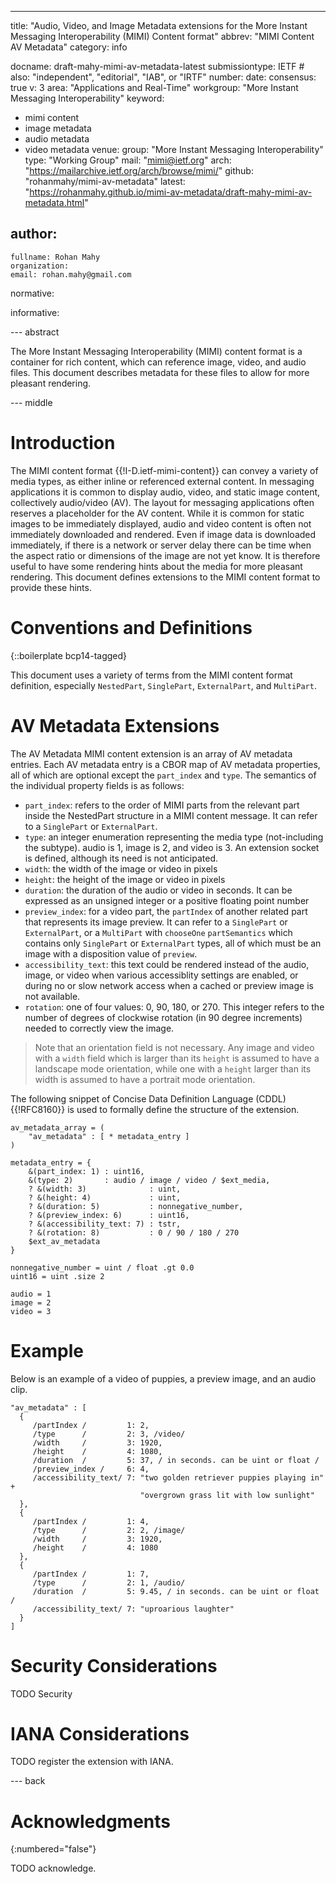 ---
title: "Audio, Video, and Image Metadata extensions for the More Instant Messaging Interoperability (MIMI) Content format"
abbrev: "MIMI Content AV Metadata"
category: info

docname: draft-mahy-mimi-av-metadata-latest
submissiontype: IETF  # also: "independent", "editorial", "IAB", or "IRTF"
number:
date:
consensus: true
v: 3
area: "Applications and Real-Time"
workgroup: "More Instant Messaging Interoperability"
keyword:
 - mimi content
 - image metadata
 - audio metadata
 - video metadata
venue:
  group: "More Instant Messaging Interoperability"
  type: "Working Group"
  mail: "mimi@ietf.org"
  arch: "https://mailarchive.ietf.org/arch/browse/mimi/"
  github: "rohanmahy/mimi-av-metadata"
  latest: "https://rohanmahy.github.io/mimi-av-metadata/draft-mahy-mimi-av-metadata.html"

author:
 -
    fullname: Rohan Mahy
    organization:
    email: rohan.mahy@gmail.com

normative:

informative:


--- abstract

The More Instant Messaging Interoperability (MIMI) content format is a container for rich content, which can reference image, video, and audio files.
This document describes metadata for these files to allow for more pleasant rendering.

--- middle

# Introduction

The MIMI content format {{!I-D.ietf-mimi-content}} can convey a variety of media types, as either inline or referenced external content.
In messaging applications it is common to display audio, video, and static image content, collectively audio/video (AV).
The layout for messaging applications often reserves a placeholder for the AV content.
While it is common for static images to be immediately displayed, audio and video content is often not immediately downloaded and rendered.
Even if image data is downloaded immediately, if there is a network or server delay there can be time when the aspect ratio or dimensions of the image are not yet know.
It is therefore useful to have some rendering hints about the media for more pleasant rendering.
This document defines extensions to the MIMI content format to provide these hints.


# Conventions and Definitions

{::boilerplate bcp14-tagged}

This document uses a variety of terms from the MIMI content format definition, especially `NestedPart`, `SinglePart`, `ExternalPart`, and `MultiPart`.

# AV Metadata Extensions

The AV Metadata MIMI content extension is an array of AV metadata entries.
Each AV metadata entry is a CBOR map of AV metadata properties, all of which are optional except the `part_index` and `type`. The semantics of the individual property fields is as follows:

- `part_index`: refers to the order of MIMI parts from the relevant part inside the NestedPart structure in a MIMI content message. It can refer to a `SinglePart` or `ExternalPart`.
- `type`: an integer enumeration representing the media type (not-including the subtype). audio is 1, image is 2, and video is 3. An extension socket is defined, although its need is not anticipated.
- `width`: the width of the image or video in pixels
- `height`: the height of the image or video in pixels
- `duration`: the duration of the audio or video in seconds. It can be expressed as an unsigned integer or a positive floating point number
- `preview_index`: for a video part, the `partIndex` of another related part that represents its image preview. It can refer to a `SinglePart` or `ExternalPart`, or a `MultiPart` with `chooseOne` `partSemantics` which contains only `SinglePart` or `ExternalPart` types, all of which must be an image with a disposition value of `preview`.
- `accessibility_text`: this text could be rendered instead of the audio, image, or video when various accessiblity settings are enabled, or during no or slow network access when a cached or preview image is not available.
- `rotation`: one of four values: 0, 90, 180, or 270. This integer refers to the number of degrees of clockwise rotation (in 90 degree increments) needed to correctly view the image.

>Note that an orientation field is not necessary. Any image and video with a `width` field which is larger than its `height` is assumed to have a landscape mode orientation, while one with a `height` larger than its width is assumed to have a portrait mode orientation.

The following snippet of Concise Data Definition Language (CDDL) {{!RFC8160}}  is used to formally define the structure of the extension.

~~~ cddl
av_metadata_array = (
    "av_metadata" : [ * metadata_entry ]
)

metadata_entry = {
    &(part_index: 1) : uint16,
    &(type: 2)       : audio / image / video / $ext_media,
    ? &(width: 3)              : uint,
    ? &(height: 4)             : uint,
    ? &(duration: 5)           : nonnegative_number,
    ? &(preview_index: 6)      : uint16,
    ? &(accessibility_text: 7) : tstr,
    ? &(rotation: 8)           : 0 / 90 / 180 / 270
    $ext_av_metadata
}

nonnegative_number = uint / float .gt 0.0
uint16 = uint .size 2

audio = 1
image = 2
video = 3
~~~

# Example

Below is an example of a video of puppies, a preview image, and an audio clip.

~~~ cbor-diag
"av_metadata" : [
  {
     /partIndex /         1: 2,
     /type      /         2: 3, /video/
     /width     /         3: 1920,
     /height    /         4: 1080,
     /duration  /         5: 37, / in seconds. can be uint or float /
     /preview_index /     6: 4,
     /accessibility_text/ 7: "two golden retriever puppies playing in" +
                             "overgrown grass lit with low sunlight"
  },
  {
     /partIndex /         1: 4,
     /type      /         2: 2, /image/
     /width     /         3: 1920,
     /height    /         4: 1080
  },
  {
     /partIndex /         1: 7,
     /type      /         2: 1, /audio/
     /duration  /         5: 9.45, / in seconds. can be uint or float /
     /accessibility_text/ 7: "uproarious laughter"
  }
]
~~~


# Security Considerations

TODO Security


# IANA Considerations

TODO register the extension with IANA.


--- back

# Acknowledgments
{:numbered="false"}

TODO acknowledge.
